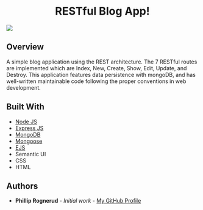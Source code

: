 <h1 align="center"><strong>RESTful Blog App!</strong></h1>

<img src="https://github.com/philliprognerud/RESTful-Blog-App/blob/master/images/KVi8FivPih.gif" align="center" >

<h2>Overview</h2>
A simple blog application using the REST architecture. The 7 RESTful routes are implemented which are Index, New, Create, Show, Edit, Update, and Destroy. This application features data persistence with mongoDB, and has well-written maintainable code following the proper conventions in web development.

## Built With

* [Node JS](https://nodejs.org/en/)
* [Express JS](https://expressjs.com/)
* [MongoDB](https://www.mongodb.com/)
* [Mongoose](http://mongoosejs.com/)
* [EJS](http://ejs.co/)
* Semantic UI
* CSS
* HTML


## Authors

* **Phillip Rognerud** - *Initial work* - [My GitHub Profile](https://github.com/philliprognerud)

